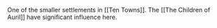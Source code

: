One of the smaller settlements in [[Ten Towns]]. The [[The Children of Auril]] have significant influence here.